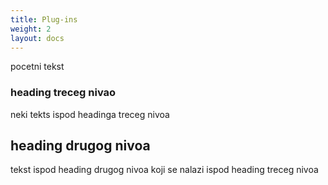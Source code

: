 ```yaml
---
title: Plug-ins
weight: 2
layout: docs
---
```


pocetni tekst

### heading treceg nivao

neki tekts ispod headinga treceg nivoa

## heading drugog nivoa

tekst ispod heading drugog nivoa koji se nalazi ispod heading treceg nivoa
